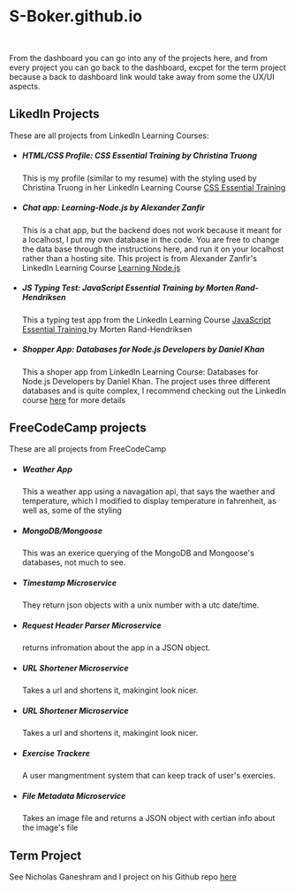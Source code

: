 # S-Boker.github.io
<br>
<p>From the dashboard you can go into any of the projects here, and from every project you can go back to the dashboard, excpet for the term project because a back to dashboard link would take away from some the UX/UI aspects.</p>
<h2>LikedIn Projects</h2>
<p>These are all projects from LinkedIn Learning Courses:</p>
<ul>
  <li>
    <h5>HTML/CSS Profile: CSS Essential Training by Christina Truong</h5>
    <p style="{text-indent: 40px;}">This is my profile (similar to my resume) with the styling used by Christina Truong in her LinkedIn Learning Course 
    <a href="https://www.linkedin.com/learning/css-essential-training-3/styling-documents-consistently?u=35653204">CSS Essential Training</a></p>
  </li>
  <li>
    <h5>Chat app: Learning-Node.js by Alexander Zanfir</h5>
    <p style="{text-indent: 40px;}">This is a chat app, but the backend does not work because it meant for a localhost, I put my own database in the code. You are free to 
    change the data base through the instructions <a herf="https://www.youtube.com/watch?v=nwgQzuRRgec">here</a>, and run it on your localhost rather than a hosting  site.  
    This project is from Alexander Zanfir's LinkedIn Learning Course <a href="https://www.linkedin.com/learning/css-essential-training-3/styling-documents-consistently?u=35653204">Learning Node.js</a></p>
  </li>
  <li>
    <h5>JS Typing Test: JavaScript Essential Training by Morten Rand-Hendriksen</h5>
    <p style="{text-indent: 40px;}">This a typing test app from the LinkedIn Learning Course 
    <a href="https://www.linkedin.com/learning/javascript-essential-training-3/welcome?u=35653204">JavaScript Essential Training </a>by Morten Rand-Hendriksen</p>
  </li>
  <li>
    <h5>Shopper App: Databases for Node.js Developers by Daniel Khan</h5>
    <p style="{text-indent: 40px;}">This a shoper app from LinkedIn Learning Course: Databases for Node.js Developers by Daniel Khan. The project uses three different databases
    and is quite complex, I recommend checking out the LinkedIn course 
    <a href="https://www.linkedin.com/learning/databases-for-node-js-developers-2/learn-to-create-real-database-applications-with-node-js?u=35653204">here</a> for more details </p>
  </li>
</ul>
<h2>FreeCodeCamp projects</h2>
<p>These are all projects from FreeCodeCamp</p>
<ul>
  <li>
    <h5>Weather App</h5>
    <p style="{text-indent: 40px;}">This a weather app using a navagation api, that says the waether and temperature, which I modified to display temperature in fahrenheit,
    as well as, some of the styling</p>
  </li>
  <li>
    <h5>MongoDB/Mongoose</h5>
    <p style="{text-indent: 40px;}">This was an exerice querying of the MongoDB and Mongoose's databases, not much to see.</p>
  </li>
  <li>
    <h5>Timestamp Microservice</h5>
    <p style="{text-indent: 40px;}">They return json objects with a unix number with a utc date/time.</p>
  </li>
  <li>
    <h5>Request Header Parser Microservice</h5>
    <p style="{text-indent: 40px;}">returns infromation about the app in a JSON object.</p>
  </li>
  <li>
    <h5>URL Shortener Microservice</h5>
    <p style="{text-indent: 40px;}">Takes a url and shortens it, makingint look nicer.</p>
  </li>
  <li>
    <h5>URL Shortener Microservice</h5>
    <p style="{text-indent: 40px;}">Takes a url and shortens it, makingint look nicer.</p>
  </li>
  <li>
    <h5>Exercise Trackere</h5>
    <p style="{text-indent: 40px;}">A user mangmentment system that can keep track of user's exercies.</p>
  </li>
  <li>
    <h5>File Metadata Microservice</h5>
    <p style="{text-indent: 40px;}">Takes an image file and returns a JSON object with certian info about the image's file</p>
  </li>
</ul>
<h2>Term Project</h2>
<p>See Nicholas Ganeshram and I project on his Github repo <a href="https://github.com/NicholasGaneshram/qcfirst">here</p>
